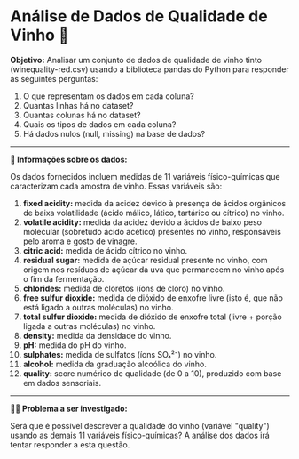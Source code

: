 # Análise de Dados de Qualidade de Vinho 🍷

**Objetivo:** Analisar um conjunto de dados de qualidade de vinho tinto (winequality-red.csv) usando a biblioteca pandas do Python para responder as seguintes perguntas:

1. O que representam os dados em cada coluna?
2. Quantas linhas há no dataset?
3. Quantas colunas há no dataset?
4. Quais os tipos de dados em cada coluna?
5. Há dados nulos (null, missing) na base de dados?

-----------
**📄 Informações sobre os dados:**

Os dados fornecidos incluem medidas de 11 variáveis físico-químicas que caracterizam cada amostra de vinho. Essas variáveis são:

1. **fixed acidity:** medida da acidez devido à presença de ácidos orgânicos de baixa volatilidade (ácido málico, lático, tartárico ou cítrico) no vinho.
2. **volatile acidity:** medida da acidez devido a ácidos de baixo peso molecular (sobretudo ácido acético) presentes no vinho, responsáveis pelo aroma e gosto de vinagre.
3. **citric acid:** medida de ácido cítrico no vinho.
4. **residual sugar:** medida de açúcar residual presente no vinho, com origem nos resíduos de açúcar da uva que permanecem no vinho após o fim da fermentação.
5. **chlorides:** medida de cloretos (íons de cloro) no vinho.
6. **free sulfur dioxide:** medida de dióxido de enxofre livre (isto é, que não está ligado a outras moléculas) no vinho.
7. **total sulfur dioxide:** medida de dióxido de enxofre total (livre + porção ligada a outras moléculas) no vinho.
8. **density:** medida da densidade do vinho.
9. **pH:** medida do pH do vinho.
10. **sulphates:** medida de sulfatos (íons SO₄²⁻) no vinho.
11. **alcohol:** medida da graduação alcoólica do vinho.
12. **quality:** score numérico de qualidade (de 0 a 10), produzido com base em dados sensoriais.

-------------
**🕵️‍♂️ Problema a ser investigado:**

Será que é possível descrever a qualidade do vinho (variável "quality") usando as demais 11 variáveis físico-químicas?  A análise dos dados irá tentar responder a esta questão.
